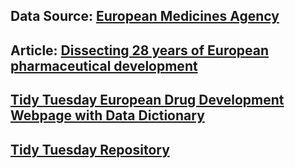 ## Data Source: [European Medicines Agency](https://www.ema.europa.eu/en/medicines/download-medicine-data)
## Article: [Dissecting 28 years of European pharmaceutical development](https://towardsdatascience.com/dissecting-28-years-of-european-pharmaceutical-development-3affd8f87dc0)
## [Tidy Tuesday European Drug Development Webpage with Data Dictionary](https://github.com/rfordatascience/tidytuesday/tree/master/data/2023)

## [Tidy Tuesday Repository](https://github.com/rfordatascience/tidytuesday)
